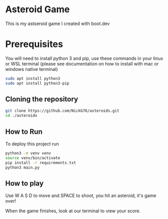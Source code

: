 
# Asteroid Game

This is my astseroid game I created with boot.dev

#
# Prerequisites
You will need to install python 3 and pip, use these commands in your linux or WSL terminal (please see documentation on how to install with mac or windows native terminal)




```bash
sudo apt install python3
sudo apt install python3-pip
```
## Cloning the repository

```bash
git clone https://github.com/NickG76/asteroids.git
cd ./asteroids
```
## How to Run

To deploy this project run

```bash
python3 -m venv venv
source venv/bin/activate
pip install -r requirements.txt
python3 main.py
```

## How to play
Use W A S D to move and SPACE to shoot, you hit an asteroid, it's game over!

When the game finishes, look at our terminal to view your score.
